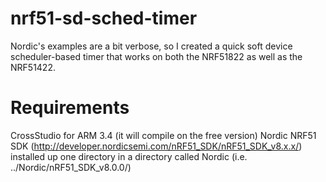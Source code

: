 # nrf51-sd-sched-timer
Nordic's examples are a bit verbose, so I created a quick soft device scheduler-based timer that works on both the NRF51822 as well as the NRF51422.

# Requirements

CrossStudio for ARM 3.4 (it will compile on the free version)
Nordic NRF51 SDK (http://developer.nordicsemi.com/nRF51_SDK/nRF51_SDK_v8.x.x/) installed up one directory in a directory called Nordic (i.e. ../Nordic/nRF51_SDK_v8.0.0/)
